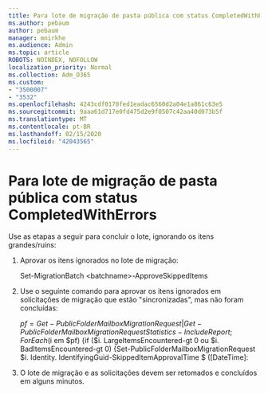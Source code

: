 ```yaml
---
title: Para lote de migração de pasta pública com status CompletedWithErrors
ms.author: pebaum
author: pebaum
manager: mnirkhe
ms.audience: Admin
ms.topic: article
ROBOTS: NOINDEX, NOFOLLOW
localization_priority: Normal
ms.collection: Adm_O365
ms.custom:
- "3500007"
- "3532"
ms.openlocfilehash: 4243cdf0170fed1eadac6560d2a04e1a861c63e5
ms.sourcegitcommit: 9aaa61d717e0fd475d2e9f0507c42aa40d073b5f
ms.translationtype: MT
ms.contentlocale: pt-BR
ms.lasthandoff: 02/15/2020
ms.locfileid: "42043565"
---
```

# <a name="for-public-folder-migration-batch-with-completedwitherrors-status"></a>Para lote de migração de pasta pública com status CompletedWithErrors

Use as etapas a seguir para concluir o lote, ignorando os itens grandes/ruins: 
1. Aprovar os itens ignorados no lote de migração:

    Set-MigrationBatch \<batchname>-ApproveSkippedItems 
2. Use o seguinte comando para aprovar os itens ignorados em solicitações de migração que estão "sincronizadas", mas não foram concluídas:

    $pf = Get-PublicFolderMailboxMigrationRequest | Get-PublicFolderMailboxMigrationRequestStatistics-IncludeReport; ForEach ($i em $pf) {if ($i. LargeItemsEncountered-gt 0 ou $i. BadItemsEncountered-gt 0) {Set-PublicFolderMailboxMigrationRequest $i. Identity. IdentifyingGuid-SkippedItemApprovalTime $ ([DateTime]:
3. O lote de migração e as solicitações devem ser retomados e concluídos em alguns minutos.

